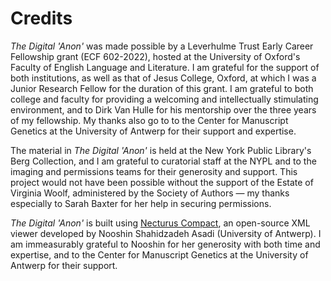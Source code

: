 # Credits

_The Digital 'Anon'_ was made possible by a Leverhulme Trust Early Career Fellowship grant (ECF 602-2022), hosted at the University of Oxford's Faculty of English Language and Literature. I am grateful for the support of both institutions, as well as that of Jesus College, Oxford, at which I was a Junior Research Fellow for the duration of this grant. I am grateful to both college and faculty for providing a welcoming and intellectually stimulating environment, and to Dirk Van Hulle for his mentorship over the three years of my fellowship. My thanks also go to to the Center for Manuscript Genetics at the University of Antwerp for their support and expertise.

The material in _The Digital 'Anon'_ is held at the New York Public Library's Berg Collection, and I am grateful to curatorial staff at the NYPL and to the imaging and permissions teams for their generosity and support. This project would not have been possible without the support of the Estate of Virginia Woolf, administered by the Society of Authors — my thanks especially to Sarah Baxter for her help in securing permissions.

_The Digital 'Anon'_ is built using [Necturus Compact](https://github.com/eXtant-CMG/Necturus-Viewer-Compact), an open-source XML viewer developed by Nooshin Shahidzadeh Asadi (University of Antwerp). I am immeasurably grateful to Nooshin for her generosity with both time and expertise, and to the Center for Manuscript Genetics at the University of Antwerp for their support.
